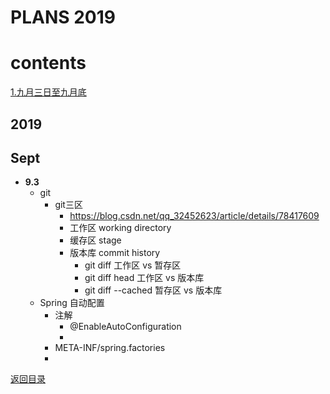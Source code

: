# PLANS 2019
# contents

[1.九月三日至九月底](#Sept)


## 2019

## Sept
- **9.3**
    - git
        - git三区
            - https://blog.csdn.net/qq_32452623/article/details/78417609
            - 工作区 working directory
            - 缓存区 stage
            - 版本库 commit history
                - git diff	工作区 vs 暂存区
                - git diff head	工作区 vs 版本库
                - git diff --cached	暂存区 vs 版本库
    - Spring 自动配置
        - 注解
            - @EnableAutoConfiguration
            -
        - META-INF/spring.factories
        - 

[返回目录](#contents)

